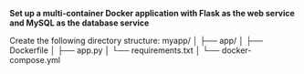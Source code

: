 **Set up a multi-container Docker application with Flask as the web service and MySQL as the database service**


Create the following directory structure:
myapp/
│
├── app/
│   ├── Dockerfile
│   ├── app.py
│   └── requirements.txt
│
└── docker-compose.yml



